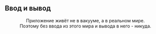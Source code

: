 Ввод и вывод
------------

<p align="center">Приложение живёт не в вакууме, а в реальном мире.<br/>Поэтому без ввода из этого мира и вывода в него - никуда.</p>
